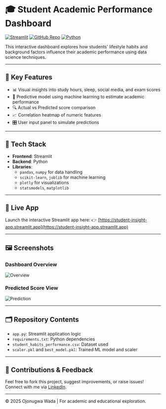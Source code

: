 # 🎓 Student Academic Performance Dashboard

[![Streamlit](https://img.shields.io/badge/Streamlit-App-FF4B4B?logo=streamlit&logoColor=white)](https://student-insight-app.streamlit.app)
[![GitHub Repo](https://img.shields.io/badge/Repo-GitHub-blue?logo=github)](https://github.com/ojonugwawada/student-performance-dashboard)
[![Python](https://img.shields.io/badge/Python-3.10+-blue.svg?logo=python)](https://www.python.org/)

This interactive dashboard explores how students' lifestyle habits and background factors influence their academic performance using data science techniques.

---

## 📌 Key Features

- 📊 Visual insights into study hours, sleep, social media, and exam scores
- 🤖 Predictive model using machine learning to estimate academic performance
- 🔍 Actual vs Predicted score comparison
- 📈 Correlation heatmap of numeric features
- 🎛️ User input panel to simulate predictions

---

## 🧰 Tech Stack

- **Frontend**: Streamlit
- **Backend**: Python
- **Libraries**:
  - `pandas`, `numpy` for data handling
  - `scikit-learn`, `joblib` for machine learning
  - `plotly` for visualizations
  - `statsmodels`, `matplotlib`

---

## 🚀 Live App

Launch the interactive Streamlit app here:
👉 [https://student-insight-app.streamlit.app](https://student-insight-app.streamlit.app)

---

## 🖼️ Screenshots

### Dashboard Overview
![Overview](https://github.com/ojonugwawada/student-performance-dashboard/assets/overview-sample.png)

### Predicted Score View
![Prediction](https://github.com/ojonugwawada/student-performance-dashboard/assets/prediction-example.png)

---

## 🗂️ Repository Contents

- `app.py`: Streamlit application logic
- `requirements.txt`: Python dependencies
- `student_habits_performance.csv`: Dataset used
- `scaler.pkl` and `best_model.pkl`: Trained ML model and scaler

---

## 🤝 Contributions & Feedback

Feel free to fork this project, suggest improvements, or raise issues! Connect with me via [LinkedIn](https://www.linkedin.com/in/ojonugwawada-47ba55b7).

---

© 2025 Ojonugwa Wada | For academic and educational exploration.
